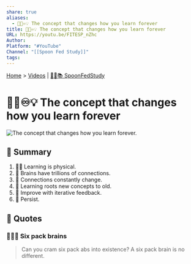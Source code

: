 ```yaml
---
share: true
aliases:
  - 🧠🔄♾️💡 The concept that changes how you learn forever
title: 🧠🔄♾️💡 The concept that changes how you learn forever
URL: https://youtu.be/FITESP_nZhc
Author:
Platform: "#YouTube"
Channel: "[[Spoon Fed Study]]"
tags:
---
```

[Home](../index.md) > [Videos](./index.md) | [🥄👶📚 SpoonFedStudy](../topics/spoonfedstudy.md)  
# 🧠🔄♾️💡 The concept that changes how you learn forever  
![The concept that changes how you learn forever.](https://youtu.be/FITESP_nZhc)  
  
## 📜 Summary  
1. 💪🏻 Learning is physical.  
2. 🌌 Brains have trillions of connections.  
3. 🧬 Connections constantly change.  
4. 🌲 Learning roots new concepts to old.  
5. 🔁 Improve with iterative feedback.  
6. 🚂 Persist.  
  
## 🦜 Quotes  
### 💪🏻🧠 Six pack brains  
> Can you cram six pack abs into existence? A six pack brain is no different.  
